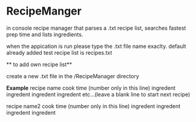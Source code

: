 # RecipeManger
in console recipe manager that parses a .txt recipe list, searches fastest prep time and lists ingredients. 


when the appication is run please type the .txt file name exaclty. 
default already added test recipe list is recipes.txt



** to add own recipe list**

create a new .txt file in the /RecipeManager directory 


******Example******
recipe name
cook time (number only in this line)
ingredent
ingredent
ingredent
ingredent
etc...(leave a blank line to start next recipe)

recipe name2 
cook time (number only in this line)
ingredent
ingredent
ingredent
ingredent


